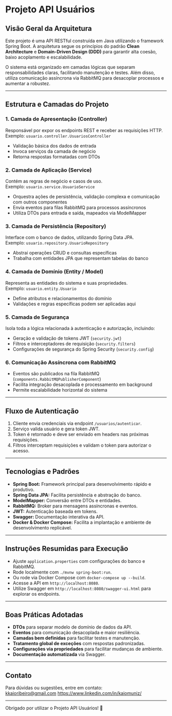 # Projeto API Usuários

## Visão Geral da Arquitetura

Este projeto é uma API RESTful construída em Java utilizando o framework Spring Boot. A arquitetura segue os princípios do padrão **Clean Architecture** e **Domain-Driven Design (DDD)** para garantir alta coesão, baixo acoplamento e escalabilidade.

O sistema está organizado em camadas lógicas que separam responsabilidades claras, facilitando manutenção e testes. Além disso, utiliza comunicação assíncrona via RabbitMQ para desacoplar processos e aumentar a robustez.

---

## Estrutura e Camadas do Projeto

### 1. Camada de Apresentação (Controller)

Responsável por expor os endpoints REST e receber as requisições HTTP.  
Exemplo: `usuario.controller.UsuariosController`  

- Validação básica dos dados de entrada
- Invoca serviços da camada de negócio
- Retorna respostas formatadas com DTOs

### 2. Camada de Aplicação (Service)

Contém as regras de negócio e casos de uso.  
Exemplo: `usuario.service.UsuarioService`  

- Orquestra ações de persistência, validação complexa e comunicação com outros componentes
- Envia eventos para filas RabbitMQ para processos assíncronos
- Utiliza DTOs para entrada e saída, mapeados via ModelMapper

### 3. Camada de Persistência (Repository)

Interface com o banco de dados, utilizando Spring Data JPA.  
Exemplo: `usuario.repository.UsuarioRepository`  

- Abstrai operações CRUD e consultas específicas
- Trabalha com entidades JPA que representam tabelas do banco

### 4. Camada de Domínio (Entity / Model)

Representa as entidades do sistema e suas propriedades.  
Exemplo: `usuario.entity.Usuario`  

- Define atributos e relacionamentos do domínio
- Validações e regras específicas podem ser aplicadas aqui

### 5. Camada de Segurança

Isola toda a lógica relacionada à autenticação e autorização, incluindo:

- Geração e validação de tokens JWT (`security.jwt`)
- Filtros e interceptadores de requisição (`security.filters`)
- Configurações de segurança do Spring Security (`security.config`)

### 6. Comunicação Assíncrona com RabbitMQ

- Eventos são publicados na fila RabbitMQ (`components.RabbitMQPublisherComponent`)
- Facilita integração desacoplada e processamento em background
- Permite escalabilidade horizontal do sistema

---

## Fluxo de Autenticação

1. Cliente envia credenciais via endpoint `/usuarios/autenticar`.
2. Serviço valida usuário e gera token JWT.
3. Token é retornado e deve ser enviado em headers nas próximas requisições.
4. Filtros interceptam requisições e validam o token para autorizar o acesso.

---

## Tecnologias e Padrões

- **Spring Boot:** Framework principal para desenvolvimento rápido e produtivo.
- **Spring Data JPA:** Facilita persistência e abstração do banco.
- **ModelMapper:** Conversão entre DTOs e entidades.
- **RabbitMQ:** Broker para mensagens assíncronas e eventos.
- **JWT:** Autenticação baseada em tokens.
- **Swagger:** Documentação interativa da API.
- **Docker & Docker Compose:** Facilita a implantação e ambiente de desenvolvimento replicável.

---

## Instruções Resumidas para Execução

- Ajuste `application.properties` com configurações do banco e RabbitMQ.
- Rode localmente com `./mvnw spring-boot:run`.
- Ou rode via Docker Compose com `docker-compose up --build`.
- Acesse a API em `http://localhost:8080`.
- Utilize Swagger em `http://localhost:8080/swagger-ui.html` para explorar os endpoints.

---

## Boas Práticas Adotadas

- **DTOs** para separar modelo de domínio de dados da API.
- **Eventos** para comunicação desacoplada e maior resiliência.
- **Camadas bem definidas** para facilitar testes e manutenção.
- **Tratamento global de exceções** com respostas padronizadas.
- **Configurações via propriedades** para facilitar mudanças de ambiente.
- **Documentação automatizada** via Swagger.

---

## Contato

Para dúvidas ou sugestões, entre em contato:  
kkaioribeiro@gmail.com
https://www.linkedin.com/in/kaiomuniz/

---

Obrigado por utilizar o Projeto API Usuários! 🚀

